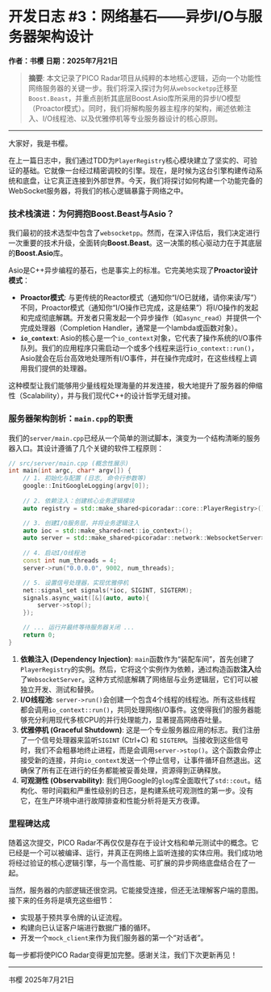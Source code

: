 # 开发日志 #3：网络基石——异步I/O与服务器架构设计

**作者：书樱**
**日期：2025年7月21日**

> **摘要**: 本文记录了PICO Radar项目从纯粹的本地核心逻辑，迈向一个功能性网络服务器的关键一步。我们将深入探讨为何从`websocketpp`迁移至`Boost.Beast`，并重点剖析其底层Boost.Asio库所采用的异步I/O模型（Proactor模式）。同时，我们将解构服务器主程序的架构，阐述依赖注入、I/O线程池、以及优雅停机等专业服务器设计的核心原则。

---

大家好，我是书樱。

在上一篇日志中，我们通过TDD为`PlayerRegistry`核心模块建立了坚实的、可验证的基础。它就像一台经过精密调校的引擎。现在，是时候为这台引擎构建传动系统和底盘，让它真正连接到外部世界。今天，我们将探讨如何构建一个功能完备的WebSocket服务器，将我们的核心逻辑暴露于网络之中。

### 技术栈演进：为何拥抱Boost.Beast与Asio？

我们最初的技术选型中包含了`websocketpp`。然而，在深入评估后，我们决定进行一次重要的技术升级，全面转向**Boost.Beast**。这一决策的核心驱动力在于其底层的**Boost.Asio**库。

Asio是C++异步编程的基石，也是事实上的标准。它完美地实现了**Proactor设计模式**：
-   **Proactor模式**: 与更传统的Reactor模式（通知你“I/O已就绪，请你来读/写”）不同，Proactor模式（通知你“I/O操作已完成，这是结果”）将I/O操作的发起和完成彻底解耦。开发者只需发起一个异步操作（如`async_read`）并提供一个完成处理器（Completion Handler，通常是一个lambda或函数对象）。
-   **`io_context`**: Asio的核心是一个`io_context`对象，它代表了操作系统的I/O事件队列。我们的应用程序只需启动一个或多个线程来运行`io_context::run()`，Asio就会在后台高效地处理所有I/O事件，并在操作完成时，在这些线程上调用我们提供的处理器。

这种模型让我们能够用少量线程处理海量的并发连接，极大地提升了服务器的伸缩性（Scalability），并与我们现代C++的设计哲学无缝对接。

### 服务器架构剖析：`main.cpp`的职责

我们的`server/main.cpp`已经从一个简单的测试脚本，演变为一个结构清晰的服务器入口。其设计遵循了几个关键的软件工程原则：

```cpp
// src/server/main.cpp (概念性展示)
int main(int argc, char* argv[]) {
    // 1. 初始化与配置 (日志, 命令行参数等)
    google::InitGoogleLogging(argv[0]);
    
    // 2. 依赖注入：创建核心业务逻辑模块
    auto registry = std::make_shared<picoradar::core::PlayerRegistry>();

    // 3. 创建I/O服务层，并将业务逻辑注入
    auto ioc = std::make_shared<net::io_context>();
    auto server = std::make_shared<picoradar::network::WebsocketServer>(ioc, registry);
    
    // 4. 启动I/O线程池
    const int num_threads = 4;
    server->run("0.0.0.0", 9002, num_threads);

    // 5. 设置信号处理器，实现优雅停机
    net::signal_set signals(*ioc, SIGINT, SIGTERM);
    signals.async_wait([&](auto, auto){
        server->stop();
    });

    // ... 运行并最终等待服务器关闭 ...
    return 0;
}
```

1.  **依赖注入 (Dependency Injection)**: `main`函数作为“装配车间”，首先创建了`PlayerRegistry`的实例。然后，它将这个实例作为依赖，通过构造函数**注入**给了`WebsocketServer`。这种方式彻底解耦了网络层与业务逻辑层，它们可以被独立开发、测试和替换。
2.  **I/O线程池**: `server->run()`会创建一个包含4个线程的线程池。所有这些线程都会调用`io_context::run()`，共同处理网络I/O事件。这使得我们的服务器能够充分利用现代多核CPU的并行处理能力，显著提高网络吞吐量。
3.  **优雅停机 (Graceful Shutdown)**: 这是一个专业服务器应用的标志。我们注册了一个信号处理器来监听`SIGINT` (Ctrl+C) 和 `SIGTERM`。当接收到这些信号时，我们不会粗暴地终止进程，而是会调用`server->stop()`。这个函数会停止接受新的连接，并向`io_context`发送一个停止信号，让事件循环自然退出。这确保了所有正在进行的任务都能被妥善处理，资源得到正确释放。
4.  **可观测性 (Observability)**: 我们用Google的`glog`库全面取代了`std::cout`。结构化、带时间戳和严重性级别的日志，是构建系统可观测性的第一步。没有它，在生产环境中进行故障排查和性能分析将是天方夜谭。

### 里程碑达成

随着这次提交，PICO Radar不再仅仅是存在于设计文档和单元测试中的概念。它已经是一个可以被编译、运行，并真正在网络上监听连接的实体应用。我们成功地将经过验证的核心逻辑引擎，与一个高性能、可扩展的异步网络底盘结合在了一起。

当然，服务器的内部逻辑还很空洞。它能接受连接，但还无法理解客户端的意图。接下来的任务将是填充这些细节：
-   实现基于预共享令牌的认证流程。
-   构建向已认证客户端进行数据广播的循环。
-   开发一个`mock_client`来作为我们服务器的第一个“对话者”。

每一步都将使PICO Radar变得更加完整。感谢关注，我们下次更新再见！

---
书樱
2025年7月21日

